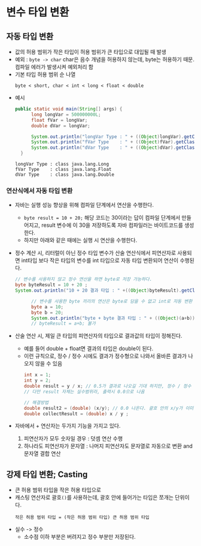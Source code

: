 # 변수 타입 변환 
## 자동 타입 변환
- 값의 허용 범위가 작은 타입이 허용 범위가 큰 타입으로 대입될 때 발생
- 예외 : `byte -> char` char은 음수 개념을 허용하지 않는데, byte는 허용하기 때문. 컴파일 에러가 발생시켜 예외처리 함 
- 기본 타입 허용 범위 순 나열
  ```
  byte < short, char < int < long < float < double 
  ```
- 예시
  ```java
  public static void main(String[] args) {
        long longVar = 500000000L;
        float fVar = longVar;
        double dVar = longVar;

        System.out.println("longVar Type : " + ((Object)longVar).getClass());
        System.out.println("fVar Type    : " + ((Object)fVar).getClass());
        System.out.println("dVar Type    : " + ((Object)dVar).getClass());
    }
  ```
  ```
  longVar Type : class java.lang.Long
  fVar Type    : class java.lang.Float
  dVar Type    : class java.lang.Double
  ```
### 연산식에서 자동 타입 변환
- 자바는 실행 성능 향상을 위해 컴파일 단계에서 연산을 수행한다.
  - `byte result = 10 + 20;` 해당 코드는 30이라는 답이 컴파일 단계에서 만들어지고, result 변수에 이 30을 저장하도록 자바 컴파일러는 바이트코드를 생성한다.
  - 하지만 아래와 같은 때에는 실행 시 연산을 수행한다. 
- 정수 계산 시, 리터럴이 아닌 정수 타입 변수가 산술 연산식에서 피연산자로 사용되면 int타입 보다 작은 타입의 변수를 int 타입으로 자동 타입 변환되어 연산이 수행된다.
  ```java
  // 변수를 사용하지 않고 정수 연산을 하면 byte로 저장 가능하다.
  byte byteResult = 10 + 20 ;
  System.out.println("10 + 20 결과 타입 : " +((Object)byteResult).getClass());

        // 변수를 사용한 byte 끼리의 연산은 byte로 담을 수 없고 int로 자동 변환 된다.
        byte a = 10;
        byte b = 20;
        System.out.println("byte + byte 결과 타입 : " + ((Object)(a+b)).getClass());
        // byteResult = a+b; 불가
  ```
- 산술 연산 시, 제일 큰 타입의 피연산자의 타입으로 결과값의 타입이 정해진다. 
  - 예를 들어 double + float면 결과의 타입은 double이 된다.
  - 이런 규칙으로, 정수 / 정수 시에도 결과가 정수형으로 나와서 올바른 결과가 나오지 않을 수 있음
    ```java
    int x = 1;
    int y = 2;
    double result = y / x; // 0.5가 결과로 나오길 기대 하지만, 정수 / 정수 이므로 정수까지 범위인 0이 결과됨.
    // 다만 result 자체는 실수범위라, 출력시 0.0으로 나옴 
    
    // 해결방법
    double result2 = (double) (x/y); // 0.0 나온다. 괄호 안의 x/y가 이미 계산되기 때문
    double collectResult = (double) x / y ;
    
    ```

- 자바에서 + 연산자는 두가지 기능을 가지고 있다.
  1. 피연산자가 모두 숫자일 경우 : 덧셈 연산 수행
  2. 하나라도 피연산자가 문자열 : 나머지 피연산자도 문자열로 자동으로 변환 and 문자열 결합 연산



## 강제 타입 변환; Casting 
- 큰 허용 범위 타입을 작은 허용 타입으로 
- 캐스팅 연산자로 괄호`()`를 사용하는데, 괄호 안에 들어가는 타입은 쪼개는 단위이다. 
  ```
  작은 허용 범위 타입 = (작은 허용 범위 타입) 큰 허용 범위 타입
  ```
- 실수 -> 정수
  - 소수점 이하 부분은 버려지고 정수 부분만 저장된다. 

